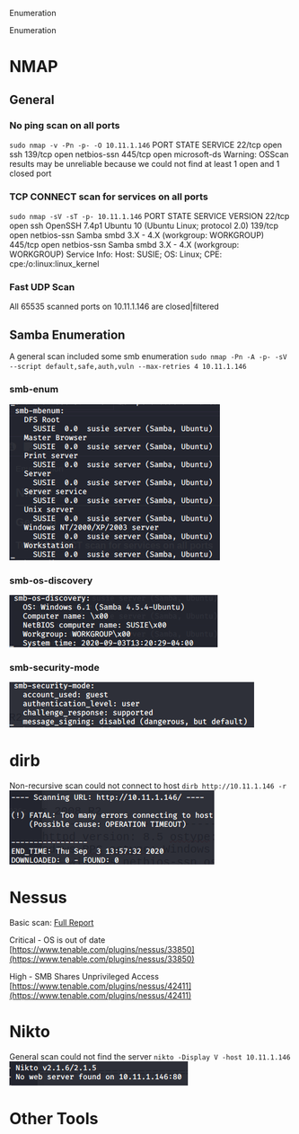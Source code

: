 Enumeration

Enumeration

# NMAP
## General

### No ping scan on all ports
`sudo nmap -v -Pn -p- -O 10.11.1.146`
PORT    STATE SERVICE
22/tcp  open  ssh
139/tcp open  netbios-ssn
445/tcp open  microsoft-ds
Warning: OSScan results may be unreliable because we could not find at least 1 open and 1 closed port

### TCP CONNECT scan for services on all ports
`sudo nmap -sV -sT -p- 10.11.1.146`
PORT    STATE SERVICE     VERSION
22/tcp  open  ssh         OpenSSH 7.4p1 Ubuntu 10 (Ubuntu Linux; protocol 2.0)
139/tcp open  netbios-ssn Samba smbd 3.X - 4.X (workgroup: WORKGROUP)
445/tcp open  netbios-ssn Samba smbd 3.X - 4.X (workgroup: WORKGROUP)
Service Info: Host: SUSIE; OS: Linux; CPE: cpe:/o:linux:linux_kernel

### Fast UDP Scan
All 65535 scanned ports on 10.11.1.146 are closed|filtered

## Samba Enumeration
A general scan included some smb enumeration
`sudo nmap -Pn -A -p- -sV --script default,safe,auth,vuln --max-retries 4 10.11.1.146`

### smb-enum
![10079c966153c52fb32059c618f5a033.png](../../../_resources/fcfd21f3ee3a476eace17936ce4772d1.png)

### smb-os-discovery
![72713a0889a6cac3162d7042b05ab2a4.png](../../../_resources/d7b40afe8fe24236866eea59633cdefb.png)

### smb-security-mode
![6c008db7ce2c3ea50a2c19d3d6b044ed.png](../../../_resources/84e7130dd87b47d9a13ad1e86800480c.png)



# dirb
Non-recursive scan could not connect to host
`dirb http://10.11.1.146 -r`
![8190e8d866cce8019d3f091ebad3c22d.png](../../../_resources/b42e0d4b870e47da8459191b68940403.png)



# Nessus
Basic scan:
[Full Report](file:///home/kali/gitWorkspace/pwk/outputFiles/active_gathering/10.11.1.146/10_11_1_146_-_Basic_wokp2e.html)

Critical - OS is out of date
[https://www.tenable.com/plugins/nessus/33850](https://www.tenable.com/plugins/nessus/33850)

High - SMB Shares Unprivileged Access
[https://www.tenable.com/plugins/nessus/42411](https://www.tenable.com/plugins/nessus/42411)


# Nikto
General scan could not find the server
`nikto -Display V -host 10.11.1.146`
![a2c8a8af866b1b2127a88b9a8ba455c3.png](../../../_resources/cece90be4b7a43b1b01bccd4a4d2c068.png)



# Other Tools
